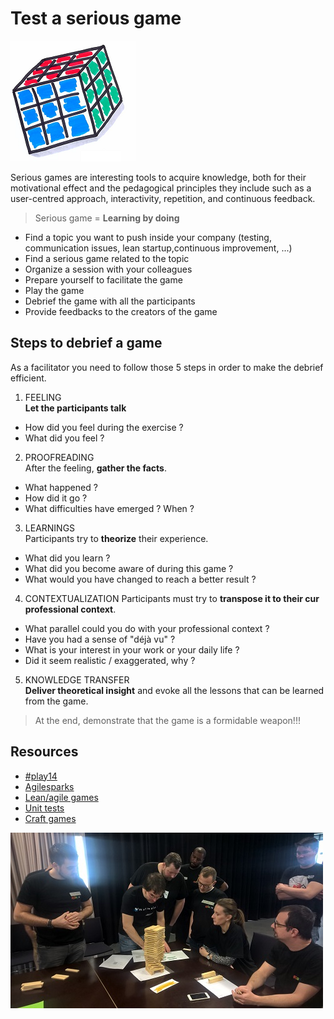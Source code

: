 # Test a serious game
![Serious game](images/serious-game.png)

Serious games are interesting tools to acquire knowledge, both for their motivational effect and the pedagogical principles they include such as a user-centred approach, interactivity, repetition, and continuous feedback.

> Serious game = **Learning by doing**

* Find a topic you want to push inside your company (testing, communication issues, lean startup,continuous improvement, ...)
* Find a serious game related to the topic
* Organize a session with your colleagues
* Prepare yourself to facilitate the game
* Play the game
* Debrief the game with all the participants
* Provide feedbacks to the creators of the game

## Steps to debrief a game
As a facilitator you need to follow those 5 steps in order to make the debrief efficient.
1) FEELING  
**Let the participants talk**
* How did you feel during the exercise ?
* What did you feel ?
2) PROOFREADING  
After the feeling, **gather the facts**.
* What happened ?
* How did it go ?
* What difficulties have emerged ? When ?
3) LEARNINGS  
Participants try to **theorize** their experience.
* What did you learn ?
* What did you become aware of during this game ?
* What would you have changed to reach a better result ?
4) CONTEXTUALIZATION 
Participants must try to **transpose it to their cur professional context**.
* What parallel could you do with your professional context ?
* Have you had a sense of "déjà vu" ?
* What is your interest in your work or your daily life ?
* Did it seem realistic / exaggerated, why ?
5) KNOWLEDGE TRANSFER  
**Deliver theoretical insight** and evoke all the lessons that can be learned from the game.

> At the end, demonstrate that the game is a formidable weapon!!!

## Resources
* [#play14](http://play14.org/games/)
* [Agilesparks](https://www.agilesparks.com/resources/topicsubject-reading-lists/agile-games-and-exercises-list/)
* [Lean/agile games](http://www.leansimulations.org/p/huge-list-of-free-lean-games.html)
* [Unit tests](https://catestdrale.github.io/)
* [Craft games](http://www.gargoylesoftware.com/ex)


![Serious game](images/serious-game1.jpg)